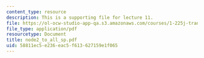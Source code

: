 ```yaml
---
content_type: resource
description: This is a supporting file for lecture 11.
file: https://ol-ocw-studio-app-qa.s3.amazonaws.com/courses/1-225j-transportation-flow-systems-fall-2002/58811ec5e236eac5f613627159e1f065_node2_to_all_sp.pdf
file_type: application/pdf
resourcetype: Document
title: node2_to_all_sp.pdf
uid: 58811ec5-e236-eac5-f613-627159e1f065
---
```

